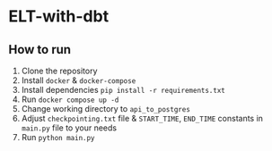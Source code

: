 # ELT-with-dbt

## How to run

1. Clone the repository
2. Install `docker` & `docker-compose`
3. Install dependencies `pip install -r requirements.txt`
4. Run `docker compose up -d`
5. Change working directory to `api_to_postgres`
6. Adjust `checkpointing.txt` file & `START_TIME`, `END_TIME` constants in `main.py` file to your needs
7. Run `python main.py`
